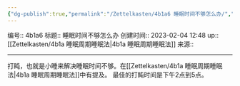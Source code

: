 ```yaml
---
{"dg-publish":true,"permalink":"/Zettelkasten/4b1a6 睡眠时间不够怎么办/","dgPassFrontmatter":true}
---
```


编号:: 4b1a6
标题:: 睡眠时间不够怎么办
创建时间:: 2023-02-04 12:48
up:: [[Zettelkasten/4b1a 睡眠周期睡眠法\|4b1a 睡眠周期睡眠法]]
来源:: 

---

打盹，也就是小睡来解决睡眠时间不够。在[[Zettelkasten/4b1a 睡眠周期睡眠法\|4b1a 睡眠周期睡眠法]]中有提及。
最佳的打盹时间是下午2点到5点。

